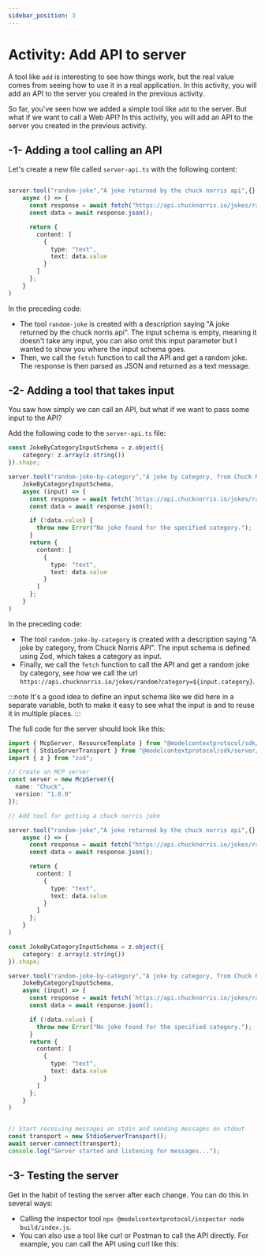 ```yaml
---
sidebar_position: 3
---
```


# Activity: Add API to server

A tool like `add` is interesting to see how things work, but the real value comes from seeing how to use it in a real application. In this activity, you will add an API to the server you created in the previous activity.

So far, you've seen how we added a simple tool like `add` to the server. But what if we want to call a Web API? In this activity, you will add an API to the server you created in the previous activity.

## -1- Adding a tool calling an API

Let's create a new file called `server-api.ts` with the following content:

```typescript

server.tool("random-joke","A joke returned by the chuck norris api",{},
    async () => {
      const response = await fetch("https://api.chucknorris.io/jokes/random");
      const data = await response.json();

      return {
        content: [
          {
            type: "text",
            text: data.value
          }
        ]
      };
    }
)
```

In the preceding code:

- The tool `random-joke` is created with a description saying "A joke returned by the chuck norris api". The input schema is empty, meaning it doesn't take any input, you can also omit this input parameter but I wanted to show you where the input schema goes.
- Then, we call the `fetch` function to call the API and get a random joke. The response is then parsed as JSON and returned as a text message.

## -2- Adding a tool that takes input

You saw how simply we can call an API, but what if we want to pass some input to the API? 

Add the following code to the `server-api.ts` file:

```typescript
const JokeByCategoryInputSchema = z.object({
    category: z.array(z.string())
}).shape;

server.tool("random-joke-by-category","A joke by category, from Chuck Norris API",
    JokeByCategoryInputSchema,
    async (input) => {
      const response = await fetch(`https://api.chucknorris.io/jokes/random?category=${input.category}`);
      const data = await response.json();

      if (!data.value) {
        throw new Error("No joke found for the specified category.");
      }
      return {
        content: [
          {
            type: "text",
            text: data.value
          }
        ]
      };
    }
)
```

In the preceding code:

- The tool `random-joke-by-category` is created with a description saying "A joke by category, from Chuck Norris API". The input schema is defined using Zod, which takes a category as input.
- Finally, we call the `fetch` function to call the API and get a random joke by category, see how we call the url `https://api.chucknorris.io/jokes/random?category=${input.category}`.

:::note
It's a good idea to define an input schema like we did here in a separate variable, both to make it easy to see what the input is and to reuse it in multiple places. 
:::

The full code for the server should look like this:

```typescript
import { McpServer, ResourceTemplate } from "@modelcontextprotocol/sdk/server/mcp.js";
import { StdioServerTransport } from "@modelcontextprotocol/sdk/server/stdio.js";
import { z } from "zod";

// Create an MCP server
const server = new McpServer({
  name: "Chuck",
  version: "1.0.0"
});

// Add tool for getting a chuck norris joke

server.tool("random-joke","A joke returned by the chuck norris api",{},
    async () => {
      const response = await fetch("https://api.chucknorris.io/jokes/random");
      const data = await response.json();

      return {
        content: [
          {
            type: "text",
            text: data.value
          }
        ]
      };
    }
)

const JokeByCategoryInputSchema = z.object({
    category: z.array(z.string())
}).shape;

server.tool("random-joke-by-category","A joke by category, from Chuck Norris API",
    JokeByCategoryInputSchema,
    async (input) => {
      const response = await fetch(`https://api.chucknorris.io/jokes/random?category=${input.category}`);
      const data = await response.json();

      if (!data.value) {
        throw new Error("No joke found for the specified category.");
      }
      return {
        content: [
          {
            type: "text",
            text: data.value
          }
        ]
      };
    }
)


// Start receiving messages on stdin and sending messages on stdout
const transport = new StdioServerTransport();
await server.connect(transport);
console.log("Server started and listening for messages...");
```

## -3- Testing the server

Get in the habit of testing the server after each change. You can do this in several ways:

- Calling the inspector tool `npx @modelcontextprotocol/inspector node build/index.js`.
- You can also use a tool like curl or Postman to call the API directly. For example, you can call the API using curl like this:

```bash
